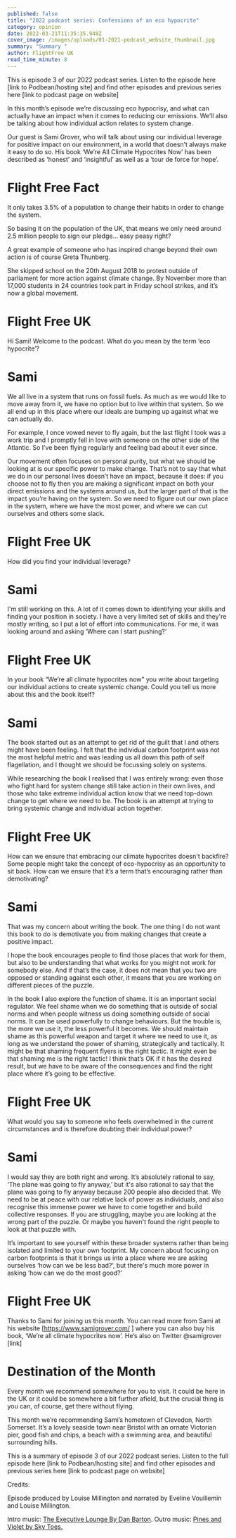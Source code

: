 ```yaml
---
published: false
title: "2022 podcast series: Confessions of an eco hypocrite"
category: opinion
date: 2022-03-21T11:35:35.948Z
cover_image: /images/uploads/01-2021-podcast_website_thumbnail.jpg
summary: "Summary "
author: FlightFree UK
read_time_minute: 8
---
```

This is episode 3 of our 2022 podcast series. Listen to the episode here \[link to Podbean/hosting site] and find other episodes and previous series here \[link to podcast page on website]



In this month’s episode we’re discussing eco hypocrisy, and what can actually have an impact when it comes to reducing our emissions. We’ll also be talking about how individual action relates to system change.

Our guest is Sami Grover, who will talk about using our individual leverage for positive impact on our environment, in a world that doesn’t always make it easy to do so. His book ‘We’re All Climate Hypocrites Now’ has been described as ‘honest’ and ‘insightful’ as well as a ‘tour de force for hope’.

# Flight Free Fact

It only takes 3.5% of a population to change their habits in order to change the system.



So basing it on the population of the UK, that means we only need around 2.5 million people to sign our pledge… easy peasy right? 



A great example of someone who has inspired change beyond their own action is of course Greta Thunberg. 



She skipped school on the 20th August 2018 to protest outside of parliament for more action against climate change. By November more than 17,000 students in 24 countries took part in Friday school strikes, and it’s now a global movement. 

# Flight Free UK

Hi Sami! Welcome to the podcast. What do you mean by the term ‘eco hypocrite’?

# Sami

We all live in a system that runs on fossil fuels. As much as we would like to move away from it, we have no option but to live within that system. So we all end up in this place where our ideals are bumping up against what we can actually do. 



For example, I once vowed never to fly again, but the last flight I took was a work trip and I promptly fell in love with someone on the other side of the Atlantic. So I’ve been flying regularly and feeling bad about it ever since. 



Our movement often focuses on personal purity, but what we should be looking at is our specific power to make change. That’s not to say that what we do in our personal lives doesn’t have an impact, because it does: if you choose not to fly then you are making a significant impact on both your direct emissions and the systems around us, but the larger part of that is the impact you’re having on the system. So we need to figure out our own place in the system, where we have the most power, and where we can cut ourselves and others some slack.

# Flight Free UK

How did you find your individual leverage? 

# Sami

I'm still working on this. A lot of it comes down to identifying your skills and finding your position in society. I have a very limited set of skills and they're mostly writing, so I put a lot of effort into communications. For me, it was looking around and asking ‘Where can I start pushing?’ 

# Flight Free UK

In your book “We’re all climate hypocrites now” you write about targeting our individual actions to create systemic change. Could you tell us more about this and the book itself?

# Sami

The book started out as an attempt to get rid of the guilt that I and others might have been feeling. I felt that the individual carbon footprint was not the most helpful metric and was leading us all down this path of self flagellation, and I thought we should be focussing solely on systems. 



While researching the book I realised that I was entirely wrong: even those who fight hard for system change still take action in their own lives, and those who take extreme individual action know that we need top-down change to get where we need to be. The book is an attempt at trying to bring systemic change and individual action together.

# Flight Free UK

How can we ensure that embracing our climate hypocrites doesn't backfire? Some people might take the concept of eco-hypocrisy as an opportunity to sit back. How can we ensure that it’s a term that’s encouraging rather than demotivating?

# Sami

That was my concern about writing the book. The one thing I do not want this book to do is demotivate you from making changes that create a positive impact. 

I hope the book encourages people to find those places that work for them, but also to be understanding that what works for you might not work for somebody else. And if that’s the case, it does not mean that you two are opposed or standing against each other, it means that you are working on different pieces of the puzzle.

In the book I also explore the function of shame. It is an important social regulator. We feel shame when we do something that is outside of social norms and when people witness us doing something outside of social norms. It can be used powerfully to change behaviours. But the trouble is, the more we use it, the less powerful it becomes. We should maintain shame as this powerful weapon and target it where we need to use it, as long as we understand the power of shaming, strategically and tactically. It might be that shaming frequent flyers is the right tactic. It might even be that shaming me is the right tactic! I think that’s OK if it has the desired result, but we have to be aware of the consequences and find the right place where it’s going to be effective.

# Flight Free UK

What would you say to someone who feels overwhelmed in the current circumstances and is therefore doubting their individual power?

# Sami

I would say they are both right and wrong. It’s absolutely rational to say, ‘The plane was going to fly anyway,’ but it's also rational to say that the plane was going to fly anyway because 200 people also decided that. We need to be at peace with our relative lack of power as individuals, and also recognise this immense power we have to come together and build collective responses. If you are struggling, maybe you are looking at the wrong part of the puzzle. Or maybe you haven't found the right people to look at that puzzle with. 

It’s important to see yourself within these broader systems rather than being isolated and limited to your own footprint. My concern about focusing on carbon footprints is that it brings us into a place where we are asking ourselves ‘how can we be less bad?’, but there's much more power in asking ‘how can we do the most good?’

# Flight Free UK

Thanks to Sami for joining us this month. You can read more from Sami at his website [<https://www.samigrover.com/> ] where you can also buy his book, ‘We’re all climate hypocrites now’. He’s also on Twitter @samigrover \[link] 



# Destination of the Month



Every month we recommend somewhere for you to visit. It could be here in the UK or it could be somewhere a bit further afield, but the crucial thing is you can, of course, get there without flying. 



This month we’re recommending Sami’s hometown of Clevedon, North Somerset. It’s a lovely seaside town near Bristol with an ornate Victorian pier, good fish and chips, a beach with a swimming area, and beautiful surrounding hills.



This is a summary of episode 3 of our 2022 podcast series. Listen to the full episode here \[link to Podbean/hosting site] and find other episodes and previous series here \[link to podcast page on website]



Credits:

Episode produced by Louise Millington and narrated by Eveline Vouillemin and Louise Millington. 

Intro music: [The Executive Lounge By Dan Barton](https://uppbeat.io/t/dan-barton/the-executive-lounge). Outro music: [Pines and Violet by Sky Toes.](https://uppbeat.io/t/sky-toes/pines-and-violet)